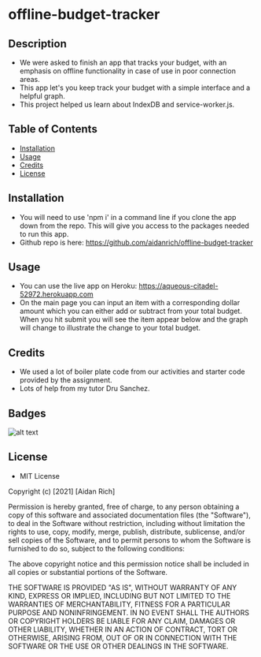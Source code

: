 # offline-budget-tracker

## Description
- We were asked to finish an app that tracks your budget, with an emphasis on offline functionality in case of use in poor connection areas.
- This app let's you keep track your budget with a simple interface and a helpful graph.
- This project helped us learn about IndexDB and service-worker.js.
## Table of Contents
- [Installation](#installation)
- [Usage](#usage)
- [Credits](#credits)
- [License](#license)
## Installation
- You will need to use 'npm i' in a command line if you clone the app down from the repo. This will give you access to the packages needed to run this app.
- Github repo is here: https://github.com/aidanrich/offline-budget-tracker
## Usage
- You can use the live app on Heroku: https://aqueous-citadel-52972.herokuapp.com
- On the main page you can input an item with a corresponding dollar amount which you can either add or subtract from your total budget. When you hit submit you will see the item appear below and the graph will change to illustrate the change to your total budget.

   
## Credits
- We used a lot of boiler plate code from our activities and starter code provided by the assignment.
- Lots of help from my tutor Dru Sanchez.

## Badges
![alt text](https://img.shields.io/badge/Script-JS-brightgreen)

## License
- MIT License

Copyright (c) [2021] [Aidan Rich]

Permission is hereby granted, free of charge, to any person obtaining a copy of this software and associated documentation files (the "Software"), to deal in the Software without restriction, including without limitation the rights to use, copy, modify, merge, publish, distribute, sublicense, and/or sell copies of the Software, and to permit persons to whom the Software is furnished to do so, subject to the following conditions:

The above copyright notice and this permission notice shall be included in all copies or substantial portions of the Software.

THE SOFTWARE IS PROVIDED "AS IS", WITHOUT WARRANTY OF ANY KIND, EXPRESS OR IMPLIED, INCLUDING BUT NOT LIMITED TO THE WARRANTIES OF MERCHANTABILITY, FITNESS FOR A PARTICULAR PURPOSE AND NONINFRINGEMENT. IN NO EVENT SHALL THE AUTHORS OR COPYRIGHT HOLDERS BE LIABLE FOR ANY CLAIM, DAMAGES OR OTHER LIABILITY, WHETHER IN AN ACTION OF CONTRACT, TORT OR OTHERWISE, ARISING FROM, OUT OF OR IN CONNECTION WITH THE SOFTWARE OR THE USE OR OTHER DEALINGS IN THE SOFTWARE.
